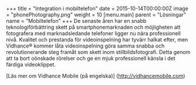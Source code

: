 +++
title = "Integration i mobiltelefon"
date = 2015-10-14T00:00:00Z
image = "phonePhotography.png"
weight = 10
[menu.main]
parent = "Lösningar"
name = "Mobiltelefon"
+++
De senaste åren har en snabb teknologiförbättring skett på smartphonemarknaden och möjligheten att fotografera med marknadsledande telefoner ligger nu nära professionell nivå. Kvalitet och prestanda för videoinspelning har tyvärr halkat efter, men Vidhance® kommer låta videoinspelning göra samma snabba och revolutionerande steg framåt som skett inom stillbildsfotografi. Detta genom att ta bort oönskade rörelser och ge en mjuk professionell känsla i det färdiga videoklippet.

[Läs mer om Vidhance Mobile (på engelska)] (http://vidhancemobile.com)
